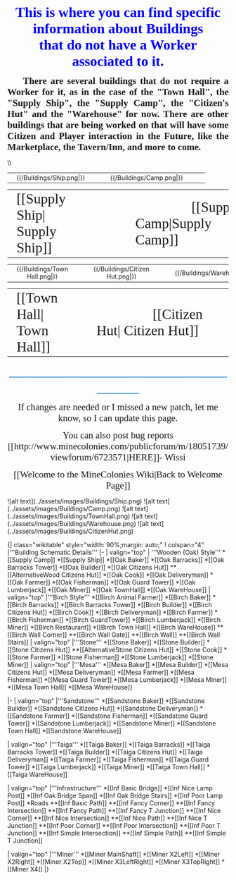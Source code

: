 <p style="text-align: center;"><span style="font-family: times new roman,times; font-size: 24pt;"><strong><span style="color: blue;">This is where you can find specific information about Buildings<br/> that do not have a Worker associated to it.</span></strong></span></p>
<p style="text-align: justify;"><span style="font-family: times new roman,times;"><strong><span style="font-size: 16pt;">&nbsp;&nbsp;&nbsp;&nbsp;There are several buildings that do not require a Worker for it, as in the case of the "Town Hall", the "Supply Ship", the "Supply Camp",  the "Citizen's Hut" and the "Warehouse" for now. There are other buildings that are being worked on that will have some Citizen and Player interaction in the Future, like the Marketplace, the Tavern/Inn, and more to come.</span></strong></span></p>
\\<center>
<table>
<tr>
<td><center></center></td>
<td><center>{{/Buildings/Ship.png|}}</center></td>
<td><center>&nbsp;&nbsp;&nbsp;&nbsp;&nbsp;&nbsp;&nbsp;&nbsp;</center></td>
<td><center>{{/Buildings/Camp.png|}}</center></td>
<td><center>&nbsp;&nbsp;&nbsp;&nbsp;&nbsp;&nbsp;&nbsp;&nbsp;</center></td>
</tr>
</table>
<table>
<tr>
<td><center></center></td>
<td><span style="text-align: left; font-family: times new roman,times; font-size: 24pt;">[[Supply Ship| Supply Ship]]</span></td>
<td><center>&nbsp;&nbsp;&nbsp;&nbsp;&nbsp;&nbsp;&nbsp;&nbsp;&nbsp;&nbsp;&nbsp;&nbsp;&nbsp;&nbsp;&nbsp;</center></td>
<td><center>&nbsp;&nbsp;&nbsp;&nbsp;&nbsp;&nbsp;&nbsp;&nbsp;&nbsp;&nbsp;&nbsp;&nbsp;&nbsp;&nbsp;&nbsp;&nbsp;</center></td>
<td><span style="font-family: times new roman,times; font-size: 24pt;">&nbsp;&nbsp;&nbsp;&nbsp;&nbsp;&nbsp;&nbsp;&nbsp;&nbsp;&nbsp;&nbsp;&nbsp;&nbsp;&nbsp;&nbsp;&nbsp;[[Supply Camp|Supply Camp]]</span></td>
</tr>
</table>
<table>
<tr>
<td><center></center></td>
<td><center>{{/Buildings/Town Hall.png|}}</center></td>
<td><center>&nbsp;&nbsp;&nbsp;&nbsp;&nbsp;&nbsp;&nbsp;&nbsp;</center></td>
<td><center>{{/Buildings/Citizen Hut.png|}}</center></td>
<td><center>&nbsp;&nbsp;&nbsp;&nbsp;&nbsp;&nbsp;&nbsp;&nbsp;</center></td>
<td><center>{{/Buildings/Warehouse.png|}}</center></td>
<td><center>&nbsp;&nbsp;&nbsp;&nbsp;&nbsp;&nbsp;&nbsp;&nbsp;</center></td>
</tr>
</table>
<table>
<tr>
<td><center></center></td>
<td><span style="text-align: left; font-family: times new roman,times; font-size: 24pt;">[[Town Hall| Town Hall]]</span></td>
<td><center>&nbsp;&nbsp;&nbsp;&nbsp;&nbsp;&nbsp;&nbsp;&nbsp;&nbsp;&nbsp;&nbsp;&nbsp;&nbsp;&nbsp;&nbsp;&nbsp;</center></td>
<td><span style="font-family: times new roman,times; font-size: 24pt;">&nbsp;&nbsp;&nbsp;&nbsp;&nbsp;&nbsp;&nbsp;&nbsp;&nbsp;&nbsp;&nbsp;&nbsp;&nbsp;&nbsp;&nbsp;&nbsp;[[Citizen Hut| Citizen Hut]]</span></td>
<td><center>&nbsp;&nbsp;&nbsp;&nbsp;&nbsp;&nbsp;&nbsp;&nbsp;&nbsp;&nbsp;&nbsp;&nbsp;&nbsp;&nbsp;&nbsp;&nbsp;</center></td>
<td><span style="font-family: times new roman,times; font-size: 24pt;">&nbsp;&nbsp;&nbsp;&nbsp;&nbsp;&nbsp;&nbsp;&nbsp;&nbsp;&nbsp;&nbsp;&nbsp;&nbsp;&nbsp;&nbsp;&nbsp;[[Warehouse| Warehouse]]</span></td>
</tr>
</table>
</center>
<p style="text-align: center;"><span style="font-family: 'Times New Roman',serif; font-size: 24.0pt; color: #0070c0;">_____________________________________</span></p>
<p style="text-align: center;"><span style="font-size: 16pt; font-family: times new roman,times;">If changes are needed or I missed a new patch, let me know, so I can update this page.</span><p>
<p style="text-align: center;"><span style="font-size: 16pt; font-family: times new roman,times;">You can also post bug reports [[http://www.minecolonies.com/publicforum/m/18051739/viewforum/6723571|HERE]]- Wissi</span><p>
<p style="text-align: center;"><span style="font-size: 16pt; font-family: times new roman,times;">[[Welcome to the MineColonies Wiki|Back to Welcome Page]]</span><p>
![alt text](../assets/images/Buildings/Ship.png)
![alt text](../assets/images/Buildings/Camp.png)
![alt text](../assets/images/Buildings/TownHall.png)
![alt text](../assets/images/Buildings/Warehouse.png)
![alt text](../assets/images/Buildings/CitizenHut.png)


{| class="wikitable" style="width: 90%;margin: auto;"
! colspan="4" |'''Building Schematic Details'''
|-
| valign="top" | '''Wooden (Oak) Style'''
*[[Supply Camp]]
*[[Supply Ship]]
*[[Oak Baker]]
*[[Oak Barracks]]
*[[Oak Barracks Tower]]
*[[Oak Builder]]
*[[Oak Citizens Hut]]
**[[AlternativeWood Citizens Hut]]
*[[Oak Cook]]
*[[Oak Deliveryman]]
*[[Oak Farmer]]
*[[Oak Fisherman]]
*[[Oak Guard Tower]]
*[[Oak Lumberjack]]
*[[Oak Miner]]
*[[Oak TownHall]]
*[[Oak WareHouse]]
| valign="top" |'''Birch Style'''
*[[Birch Animal Farmer]]
*[[Birch Baker]]
*[[Birch Barracks]]
*[[Birch Barracks Tower]]
*[[Birch Builder]]
*[[Birch Citizens Hut]]
*[[Birch Cook]]
*[[Birch Deliveryman]]
*[[Birch Farmer]]
*[[Birch Fisherman]]
*[[Birch GuardTower]]
*[[Birch Lumberjack]]
*[[Birch Miner]]
*[[Birch Restaurant]]
*[[Birch Town Hall]]
*[[Birch WareHouse]]
**[[Birch Wall Corner]]
**[[Birch Wall Gate]]
**[[Birch Wall]]
**[[Birch Wall Stairs]]
| valign="top" |'''Stone'''
*[[Stone Baker]]
*[[Stone Builder]]
*[[Stone Citizens Hut]]
**[[AlternativeStone Citizens Hut]]
*[[Stone Cook]]
*[[Stone Farmer]]
*[[Stone Fisherman]]
*[[Stone Lumberjack]]
*[[Stone Miner]]
| valign="top" |'''Mesa'''
*[[Mesa Baker]]
*[[Mesa Builder]]
*[[Mesa Citizens Hut]]
*[[Mesa Deliveryman]]
*[[Mesa Farmer]]
*[[Mesa Fisherman]]
*[[Mesa Guard Tower]]
*[[Mesa Lumberjack]]
*[[Mesa Miner]]
*[[Mesa Town Hall]]
*[[Mesa WareHouse]]

|-
| valign="top" |'''Sandstone'''
*[[Sandstone Baker]]
*[[Sandstone Builder]]
*[[Sandstone Citizens Hut]]
*[[Sandstone Deliveryman]]
*[[Sandstone Farmer]]
*[[Sandstone Fisherman]]
*[[Sandstone Guard Tower]]
*[[Sandstone Lumberjack]]
*[[Sandstone Miner]]
*[[Sandstone Town Hall]]
*[[Sandstone WareHouse]]

| valign="top" |'''Taiga'''
*[[Taiga Baker]]
*[[Taiga Barracks]]
*[[Taiga Barracks Tower]]
*[[Taiga Builder]]
*[[Taiga Citizens Hut]]
*[[Taiga Deliveryman]]
*[[Taiga Farmer]]
*[[Taiga Fisherman]]
*[[Taiga Guard Tower]]
*[[Taiga Lumberjack]]
*[[Taiga Miner]]
*[[Taiga Town Hall]]
*[[Taiga WareHouse]]

| valign="top" |'''Infrastructure'''
*[[Inf Basic Bridge]]
*[[Inf Nice Lamp Post]]
*[[Inf Oak Bridge Span]]
*[[Inf Oak Bridge Stairs]]
*[[Inf Poor Lamp Post]]
*Roads
**[[Inf Basic Path]]
**[[Inf Fancy Corner]]
**[[Inf Fancy Intersection]]
**[[Inf Fancy Path]]
**[[Inf Fancy T Junction]]
**[[Inf Nice Corner]]
**[[Inf Nice Intersection]]
**[[Inf Nice Path]]
**[[Inf Nice T Junction]]
**[[Inf Poor Corner]]
**[[Inf Poor Intersection]]
**[[Inf Poor T Junction]]
**[[Inf Simple Intersection]]
**[[Inf Simple Path]]
**[[Inf Simple T Junction]]

| valign="top" |'''Miner'''
*[[Miner MainShaft]]
*[[Miner X2Left]]
*[[Miner X2Right]]
*[[Miner X2Top]]
*[[Miner X3LeftRight]]
*[[Miner X3TopRight]]
*[[Miner X4]]
|}
